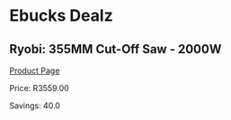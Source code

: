 
# Ebucks Dealz
## Ryobi: 355MM Cut-Off Saw - 2000W
[Product Page](https://www.ebucks.com/web/shop/productSelected.do?prodId=335445876&catId=717342768)

Price: R3559.00

Savings: 40.0


	
